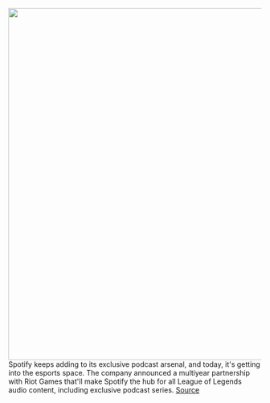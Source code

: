 <img src='https://cdn.vox-cdn.com/thumbor/WPRSc0pwMOe3Bwvulygi_jhzfLg=/0x0:1200x630/1200x800/filters:focal(504x219:696x411)/cdn.vox-cdn.com/uploads/chorus_image/image/67284512/Spotify_x_League_of_Legends_Image.0.png' width='700px' /><br/>
Spotify keeps adding to its exclusive podcast arsenal, and today, it's getting into the esports space. The company announced a multiyear partnership with Riot Games that'll make Spotify the hub for all League of Legends audio content, including exclusive podcast series.
<a href='https://www.theverge.com/2020/8/24/21395974/spotify-riot-games-league-of-legends-podcast-music'> Source <a/>